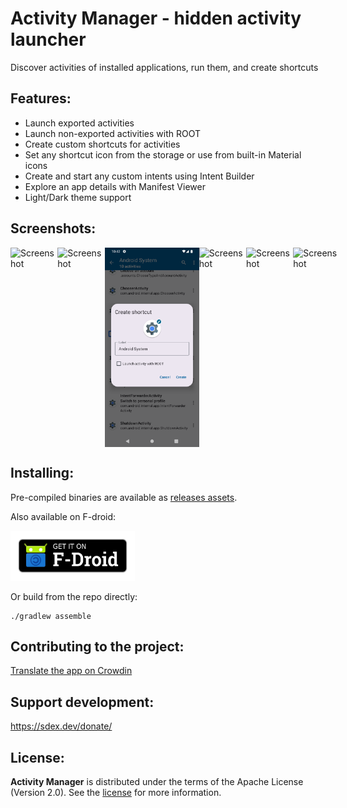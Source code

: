 # Activity Manager - hidden activity launcher

Discover activities of installed applications, run them, and create shortcuts

Features:
----------
* Launch exported activities
* Launch non-exported activities with ROOT
* Create custom shortcuts for activities
* Set any shortcut icon from the storage or use from built-in Material icons
* Create and start any custom intents using Intent Builder
* Explore an app details with Manifest Viewer
* Light/Dark theme support

Screenshots:
----------
<div style="display:flex;">
    <img
        src="https://raw.githubusercontent.com/sdex/ActivityManager/master/metadata/en-US/images/phoneScreenshots/1_apps_list.png"
        alt="Screenshot" width="30%" />
    <img
        src="https://raw.githubusercontent.com/sdex/ActivityManager/master/metadata/en-US/images/phoneScreenshots/2_activities_list.png"
        alt="Screenshot" width="30%" />
    <img
        src="https://raw.githubusercontent.com/sdex/ActivityManager/master/metadata/en-US/images/phoneScreenshots/3_create_shortcut.png"
        alt="Screenshot" width="30%" />
    <img
        src="https://raw.githubusercontent.com/sdex/ActivityManager/master/metadata/en-US/images/phoneScreenshots/4_pick_shortcut_icon.png"
        alt="Screenshot" width="30%" />
    <img
        src="https://raw.githubusercontent.com/sdex/ActivityManager/master/metadata/en-US/images/phoneScreenshots/5_intent_builder.png"
        alt="Screenshot" width="30%" />
    <img
        src="https://raw.githubusercontent.com/sdex/ActivityManager/master/metadata/en-US/images/phoneScreenshots/6_manifest_viewer.png"
        alt="Screenshot" width="30%" />
</div>

Installing:
----------
Pre-compiled binaries are available as [releases assets](https://github.com/sdex/ActivityManager/releases).

Also available on F-droid:
<div style="display:flex;">
    <a href="https://f-droid.org/packages/com.activitymanager/">
        <img alt="Get it on F-Droid" height="80"
            src="docs/graphics/logos/f-droid-badge.png"/>
    </a>
</div>

Or build from the repo directly:
```
./gradlew assemble
```

Contributing to the project:
----------
[Translate the app on Crowdin](https://crowdin.com/project/activity-manager)

Support development:
----------
https://sdex.dev/donate/

License:
----------
**Activity Manager** is distributed under the terms of the Apache License (Version 2.0).
See the [license](LICENSE) for more information.
